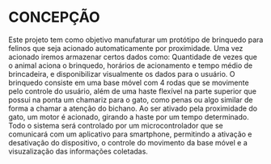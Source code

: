 
# CONCEPÇÃO
  
Este projeto tem como objetivo manufaturar um protótipo de brinquedo para felinos que seja acionado automaticamente por proximidade. Uma vez acionado iremos armazenar certos dados como: Quantidade de vezes que o animal aciona o brinquedo, horários de acionamento e tempo médio de brincadeira, e disponibilizar visualmente os dados para o usuário.
O brinquedo consiste em uma base móvel com 4 rodas que se movimente pelo controle do usuário, além de uma haste flexível na parte superior que possui na ponta um chamariz para o gato, como penas ou algo similar de forma a chamar a atenção do bichano. Ao ser ativado pela proximidade do gato, um motor é acionado, girando a haste por um tempo determinado. Todo o sistema será controlado por um microcontrolador que se comunicará com um aplicativo para smartphone, permitindo a ativação e desativação do dispositivo, o controle do movimento da base móvel e a visuzalização das informações coletadas.
